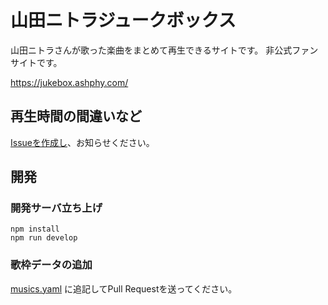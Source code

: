 # 山田ニトラジュークボックス

山田ニトラさんが歌った楽曲をまとめて再生できるサイトです。
非公式ファンサイトです。

https://jukebox.ashphy.com/

## 再生時間の間違いなど

[Issueを作成し](https://github.com/ashphy/yamada-nitora-jukebox/issues/new)、お知らせください。

## 開発

### 開発サーバ立ち上げ

```
npm install
npm run develop
```

### 歌枠データの追加

[musics.yaml](src/data/music.yaml) に追記してPull Requestを送ってください。